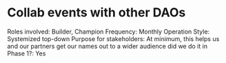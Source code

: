 # Collab events with other DAOs

Roles involved: Builder, Champion
Frequency: Monthly
Operation Style: Systemized top-down
Purpose for stakeholders: At minimum, this helps us and our partners get our names out to a wider audience
did we do it in Phase 1?: Yes